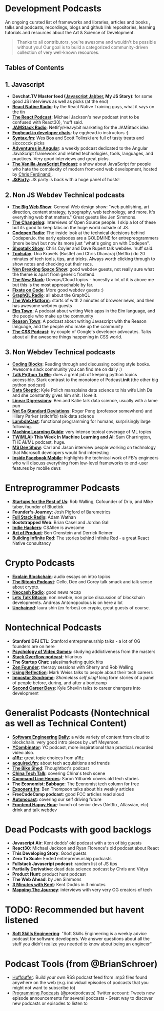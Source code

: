 # Development Podcasts

An ongoing curated list of frameworks and libraries, articles and books , talks and podcasts, recordings, blogs and github link repositories, learning tutorials and resources about the Art & Science of Development.
> Thanks to all contributors, you're awesome and wouldn't be possible without you! Our goal is to build a categorized community-driven collection of very well-known resources.


## Tables of Contents


## 1. Javascript

- **Devchat.TV Master feed ([Javascript Jabber](https://devchat.tv/js-jabber), My JS Story)**: for some good JS interviews as well as picks (at the end)
- **[React Native Radio](https://devchat.tv/react-native-radio)**: by the React Native Training guys, what it says on the tin
- **[The React Podcast](https://www.spreaker.com/show/the-react-podcast)**: Michael Jackson's new podcast (not to be confused with React30), 'nuff said.
- **[JAMStack Radio](https://www.heavybit.com/library/podcasts/jamstack-radio/)**: Netlify/Heavybit marketing for the JAMStack idea
- **[Egghead.io developer chats](https://egghead.simplecast.fm/)**: by egghead.io instructors :)
- **[Syntax.fm](https://syntax.fm/)**: Wes Bos and Scott Tolinski are full of tasty treats and sicccccck picks
- **[Adventures in Angular](https://devchat.tv/adv-in-angular)**: a weekly podcast dedicated to the Angular JavaScript framework and related technologies, tools, languages, and practices. Very good interviews and great picks.
- **[The Vanilla JavaScript Podcast](https://vanillajspodcast.com/)**: a show about JavaScript for people who hate the complexity of modern front‑end web development, hosted by [Chris Ferdinandi](https://gomakethings.com).
- **[JSParty](https://changelog.com/jsparty)**: JS party is back with a huge panel of hosts!

## 2. Non JS Webdev Technical podcasts

- **[The Big Web Show](http://5by5.tv/bigwebshow)**: General Web design show: "web publishing, art direction, content strategy, typography, web technology, and more. It's everything web that matters." Great guests like Jen Simmons.
- **[The Changelog](https://changelog.com/)**: Interviews of Open Source people. I skip a lot of these but its good to keep tabs on the huge world outside of JS.
- **[Codepen Radio](https://blog.codepen.io/radio/)**: The inside look at the technical decisions behind Codepen.io. the early episodes are a GOLDMINE for entrepreogrammers (more below) but now its more just "what's going on with Codepen".
- **[Shoptalk Show](http://shoptalkshow.com/)**: Chris Coyier and Dave Rupert talk webdev. 'nuff said.
- **[Toolsday](http://www.toolsday.io/)**: Una Kravets (Bustle) and Chris Dhanaraj (Netflix) do 20 minutes of tech tools, tips, and tricks. Always worth clicking through to show notes and checking out their recs.
- **[Non Breaking Space Show](https://goodstuff.fm/nbsp/)**: good webdev guests, not really sure what the theme is apart from generic frontend.
- **[The New Stack](https://thenewstack.io/podcasts/)**: Devops/Cloud topics - honestly a lot of it is above me but this is the most approachable by far.
- **[Fixate on Code](https://soundcloud.com/fixateoncode)**: More good webdev guests :)
- **[GraphQL Radio](https://graphqlradio.com/)**: all about the GraphQL
- **[The Web Platform](https://thewebplatformpodcast.com/)**: starts of with 2 minutes of browser news, and then has awesome webdev guests
- **[Elm Town](http://elmtown.audio/)**: A podcast about writing Web apps in the Elm language, and the people who make up the community
- **[Reason Town](http://reason.town/)**: A podcast about writing Javascript with the Reason language, and the people who make up the community
- **[The CSS Podcast](https://thecsspodcast.libsyn.com/)**: by couple of Google's developer advocates. Talks about all the awesome things happening in CSS world.

## 3. Non Webdev Technical podcasts

- **[Coding Blocks](https://www.codingblocks.net/)**: Reading through and discussing coding style books. Awesome slack community you can find me on daily :)
- **[Talk Python To Me](https://talkpython.fm/)**: does a great job of keeping python topics accessible. Stark contrast to the monotone of Podcast.__init__ (the other big python podcast)
- **[Data Skeptic](https://dataskeptic.com/)**: Kyle Polich mansplains data science to his wife Linh Da and she constantly gives him shit. I love it.
- **[Linear Digressions](http://lineardigressions.com/)**: Ben and Katie talk data science, usually with a lame pun
- **[Not So Standard Deviations](http://nssdeviations.com/)**: Roger Peng (professor somewhere) and Hilary Parker (stitchfix) talk data science
- **[LambdaCast](https://soundcloud.com/lambda-cast)**: functional programming for humans, surprisingly large following.
- **[Machine Learning Guide](http://ocdevel.com/podcasts/machine-learning)**: very intense topical coverage of ML topics
- **[TWiMLAI](https://twimlai.com/): This Week In Machine Learning and AI**: Sam Charrington, THE AI/ML podcast, huge.
- **[MS Dev Show](https://msdevshow.com)**: Carl and Jason interview people working on technology that Microsoft developers would find interesting
- **[Inside Facebook Mobile](https://www.facebook.com/careers/life/inside-facebook-mobile)**: highlights the technical work of FB's engineers who will discuss everything from low-level frameworks to end-user features by mobile devs

# Entreprogrammer Podcasts

- **[Startups for the Rest of Us](http://www.startupsfortherestofus.com/)**: Rob Walling, Cofounder of Drip, and Mike taber, founder of Bluetick
- **Founder's Journey**: Josh Pigford of Baremetrics
- **[Full Stack Radio](http://www.fullstackradio.com/)**: Adam Wathan
- **Bootstrapped Web**: Brian Casel and Jordan Gal
- **[Indie Hackers](https://www.indiehackers.com/)**: CSAllen is awesome
- **[Art of Product](https://artofproductpodcast.com/)**: Ben Orenstein and Derrick Reimer
- **[Building Infinite Red](http://building.infinite.red/)**: The stories behind Infinite Red - a great React Native consultancy

# Crypto Podcasts

- **[Explain Blockchain](https://explainblockchain.io/)**: audio essays on intro topics
- **[The Bitcoin Podcast](https://thebitcoinpodcast.com/)**: Cello, Dee and Corey talk smack and talk sense about crypto.
- **[Neocash Radio](http://neocashradio.com/)**: good news recap
- **[Lets Talk Bitcoin](https://letstalkbitcoin.com/)**: non newbie, non price discussion of blockchain developments. Andreas Antonopoulous is on here a lot
- **[Unchained](http://unchainedpodcast.co/)**: laura shin (ex forbes) on crypto, great guests of course.

# Nontechnical Podcasts

- **Stanford DFJ ETL**: Stanford entrepreneurship talks - a lot of OG founders are on here
- **[Psychology of Video Games](http://www.psychologyofgames.com/)**: studying addictiveness from the masters
- **[Stack Overflow podcast](https://stackoverflow.blog/podcasts/)**: hilarious
- **The Startup Chat**: sales/marketing quick hits
- **[Zen Founder](https://zenfounder.com/)**: therapy sessions with Sherry and Rob Walling
- **[Using Reflection](https://itunes.apple.com/us/podcast/using-reflection/id1294155220?mt=2)**: Mark Weiss talks to people about their tech careers
- **[Impostor Syndrome](https://www.impostor-syndrome.org/)**: _Shameless self plug!_ long form stories of a panel of people before, during, and after a bootcamp
- **[Second Career Devs](https://secondcareerdevs.com/)**: Kyle Shevlin talks to career changers into development

# Generalist Podcasts (Nontechnical as well as Technical Content)

- **[Software Engineering Daily](https://softwareengineeringdaily.com/)**: a wide variety of content from cloud to blockchain. very good intro pieces by Jeff Meyerson.
- **[YCombinator](http://blog.ycombinator.com/category/podcast/)**: YC podcast, more inspirational than practical. recorded video also.
- **[a16z](https://a16z.com/podcasts/)**: great topic choices from a16z
- **[acquired.fm](http://www.acquired.fm/)**: about tech acquisitions and trends
- **[The Bike Shed](http://bikeshed.fm/)**: Thoughtbot's podcast
- **[China Tech Talk](http://chinatechtalk.libsyn.com/)**: covering China's tech scene
- **[Command Line Heroes](https://www.redhat.com/en/command-line-heroes)**: Saron Yitbarek covers old tech stories
- **The Economist: Babbage**: The Economist tech column for free
- **[Exponent.fm](http://exponent.fm/)**: Ben Thompson talks about his weekly articles
- **FreeCodeCamp podcast**: good FCC articles read aloud
- **[Autonocast](http://www.autonocast.com/)**: covering our self driving future
- **[Frontend Happy Hour](http://frontendhappyhour.com/)**: bunch of senior devs (Netflix, Atlassian, etc) drink and talk webdev

# Dead Podcasts with good backlogs

- **Javascript Air**: Kent dodds' old podcast with a ton of big guests
- **React30**: Michael Jackson and Ryan Florence's old podcast about React
- **This Developing Story**: Good guests
- **Zero To Scale**: Ended entrepreneurship podcasts
- **Fullstack Javascript podcast**: random list of JS tips
- **Partially Derivative**: dead data science podcast by Chris and Vidya
- **Product Hunt**: product hunt podcast
- **The Web Ahead**: by Jen Simmons
- **[3 Minutes with Kent](https://www.briefs.fm/3-minutes-with-kent)**: Kent Dodds in 3 minutes
- **[Mapping The Journey](https://www.mappingthejourney.com/)**: interviews with very very OG creators of tech


# TODO: Recommended but havent listened

- **[Soft Skills Engineering](https://softskills.audio/)**: "Soft Skills Engineering is a weekly advice podcast for software developers. We answer questions about all the stuff you didn't realize you needed to know about being an engineer"

# Podcast Tools (from @BrianSchroer)

* [Huffduffer](https://huffduffer.com/about): Build your own RSS podcast feed from .mp3 files found anywhere on the web (e.g. individual episodes of podcasts that you might not want to subscribe to)
* [Programming Podcasts](https://twitter.com/progpodcasts) (@prodpodcasts) Twitter account: Tweets new episode announcements for several podcasts - Great way to discover new podcasts or episodes to listen to

